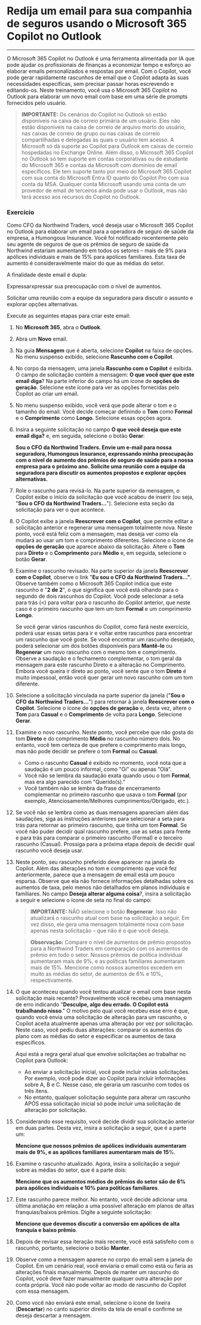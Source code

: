 # Redija um email para sua companhia de seguros usando o Microsoft 365 Copilot no Outlook
---
O Microsoft 365 Copilot no Outlook é uma ferramenta alimentada por IA que pode ajudar os profissionais de finanças a economizar tempo e esforço ao elaborar emails personalizados e respostas por email. Com o Copilot, você pode gerar rapidamente rascunhos de email que o Copilot adapta às suas necessidades específicas, sem precisar passar horas escrevendo e editando-os. Neste treinamento, você usa o Microsoft 365 Copilot no Outlook para elaborar um novo email com base em uma série de prompts fornecidos pelo usuário.

> **IMPORTANTE:** Os cenários do Copilot no Outlook só estão disponíveis na caixa de correio primária de um usuário. Eles não estão disponíveis na caixa de correio de arquivo morto do usuário, nas caixas de correio de grupo ou nas caixas de correio compartilhadas e delegadas às quais o usuário tem acesso. A Microsoft só dá suporte ao Copilot para Outlook em caixas de correio hospedadas no Exchange Online. Além disso, o Microsoft 365 Copilot no Outlook só tem suporte em contas corporativas ou de estudante do Microsoft 365 e contas da Microsoft com domínios de email específicos. Ele tem suporte tanto por meio do Microsoft 365 Copilot com sua conta do Microsoft Entra ID quanto do Copilot Pro com sua conta da MSA. Qualquer conta Microsoft usando uma conta de um provedor de email de terceiros ainda pode usar o Outlook, mas não terá acesso aos recursos do Copilot no Outlook.

### Exercício

Como CFO da Northwind Traders, você deseja usar o Microsoft 365 Copilot no Outlook para elaborar um email para a operadora de seguro de saúde da empresa, a Humongous Insurance. Você foi notificado recentemente pelo seu agente de seguros de que os prêmios de seguro de saúde da Northwind estariam aumentando em todos os setores – mais de 9% para apólices individuais e mais de 15% para apólices familiares. Esta taxa de aumento é consideravelmente maior do que as médias do setor.

A finalidade deste email é dupla:

Expressarxpressar sua preocupação com o nível de aumentos.

Solicitar uma reunião com a equipe da seguradora para discutir o assunto e explorar opções alternativas.

Execute as seguintes etapas para criar este email:

1.  No **Microsoft 365**, abra o **Outlook**.
2.  Abra um **Novo** email.
3.  Na guia **Mensagem** que é aberta, selecione **Copilot** na faixa de opções. No menu suspenso exibido, selecione **Rascunho com o Copilot**.
4.  No corpo da mensagem, uma janela **Rascunho com o Copilot** é exibida. O campo de solicitação contém a mensagem: **O que você quer que este email diga**? Na parte inferior do campo há um ícone de **opções de geração**. Selecione este ícone para ver as opções fornecidas pelo Copilot ao criar um email.
5.  No menu suspenso exibido, você verá que pode alterar o tom e o tamanho do email. Você decide começar definindo o **Tom** como **Formal** e o **Comprimento** como **Longo**. Selecione essas opções agora.
6.  Insira a seguinte solicitação no campo **O que você deseja que este email diga?** e, em seguida, selecione o botão **Gerar**:
    
    **Sou o CFO da Northwind Traders. Envie um e-mail para nossa seguradora, Humongous Insurance, expressando minha preocupação com o nível de aumento dos prêmios de seguro de saúde para a nossa empresa para o próximo ano. Solicite uma reunião com a equipe da seguradora para discutir os aumentos propostos e explorar opções alternativas.** 
7.  Role o rascunho para revisá-lo. Na parte superior da mensagem, o Copilot exibe o início da solicitação que você acabou de inserir (ou seja, "**Sou o CFO da Northwind Traders...**"). Selecione esta seção da solicitação para ver o que acontece.
8.  O Copilot exibe a janela **Reescrever com o Copilot**, que permite editar a solicitação anterior e regenerar uma mensagem totalmente nova. Neste ponto, você está feliz com a mensagem, mas deseja ver como ela mudará ao usar um tom e comprimento diferentes. Selecione o ícone de **opções de geração** que aparece abaixo da solicitação. Altere o **Tom** para **Direto** e o **Comprimento** para **Médio** e, em seguida, selecione o botão **Gerar**.
9.  Examine o rascunho revisado. Na parte superior da janela **Reescrever com o Copilot**, observe o link "**Eu sou o CFO da Northwind Traders..."**. Observe também como o Microsoft 365 Copilot indica que este rascunho é "**2 de 2**", o que significa que você está olhando para o segundo de dois rascunhos do Copilot. Você pode selecionar a seta para trás (&lt;) para voltar para o rascunho do Copilot anterior, que neste caso é o primeiro rascunho que tem um tom **Formal** e um comprimento **Longo**.
    
    Se você gerar vários rascunhos do Copilot, como fará neste exercício, poderá usar essas setas para ir e voltar entre rascunhos para encontrar um rascunho que você goste. Se você encontrar um rascunho desejado, poderá selecionar um dos botões disponíveis para **Mantê-lo** ou **Regenerar** um novo rascunho com o mesmo tom e comprimento. Observe a saudação e o fechamento complementar, o tom geral da mensagem para este rascunho Direto e a alteração no Comprimento. Embora você queira ir direto ao ponto, você sente que o tom **Direto** é muito impessoal, então você quer gerar um novo rascunho com um tom diferente.
10. Selecione a solicitação vinculada na parte superior da janela ("**Sou o CFO da Northwind Traders...**") para retornar à janela **Reescrever com o Copilot**. Selecione o ícone de **opções de geração** e, desta vez, altere o **Tom** para **Casual** e o **Comprimento** de volta para **Longo**. Selecione **Gerar**.
11. Examine o novo rascunho. Neste ponto, você percebe que não gosta do tom **Direto** e do comprimento **Médio** no rascunho número dois. No entanto, você tem certeza de que prefere o comprimento mais longo, mas não pode decidir se prefere o tom **Formal** ou **Casual**.
     -  Como o rascunho **Casual** é exibido no momento, você nota que a saudação é um pouco informal, como "Oi" ou apenas "Olá".
     -  Você não se lembra da saudação exata quando usou o tom **Formal**, mas era algo parecido com "Querido(s)."
     -  Você também não se lembra da frase de encerramento complementar no primeiro rascunho que usava o tom **Formal** (por exemplo, Atenciosamente/Melhores cumprimentos/Obrigado, etc.).
12. Se você não se lembra como as duas mensagens apareciam além das saudações, siga as instruções anteriores para selecionar a seta para trás para retornar ao primeiro rascunho, que tinha um tom **Formal**. Se você não puder decidir qual rascunho prefere, use as setas para frente e para trás para comparar o primeiro rascunho (Formal) e o terceiro rascunho (Casual). Prossiga para a próxima etapa depois de decidir qual rascunho você deseja usar.
13. Neste ponto, seu rascunho preferido deve aparecer na janela do Copilot. Além das alterações no tom e comprimento que você fez anteriormente, parece que a mensagem de email está um pouco esparsa. Observe que ela não fornece informações detalhadas sobre os aumentos de taxa, pelo menos não detalhados em planos individuais e familiares. No campo **Deseja alterar alguma coisa**?, insira a solicitação a seguir e selecione o ícone de seta no final do campo:
    
    > **IMPORTANTE:** NÃO selecione o botão **Regenerar**. Isso não atualizará o rascunho atual com base na solicitação a seguir. Em vez disso, ele gera uma mensagem totalmente nova com base apenas nesta solicitação – que não é o que você deseja.
    
    > **Observação:** Compare o nível de aumentos de prêmio propostos para a Northwind Traders em comparação com os aumentos de prêmio em todo o setor. Nossos prêmios de política individual aumentaram mais de 9%, e as políticas familiares aumentaram mais de 15%. Mencione como nossos aumentos excedem em muito as médias do setor, de aumentos de 6% e 10%, respectivamente.
14. O que aconteceu quando você tentou atualizar o email com base nesta solicitação mais recente? Provavelmente você recebeu uma mensagem de erro indicando "**Desculpe, algo deu errado. O Copilot está trabalhando nisso**." O motivo pelo qual você recebeu esse erro é que, quando você envia uma solicitação de alteração para um rascunho, o Copilot aceita atualmente apenas uma alteração por vez por solicitação. Neste caso, você pediu duas alterações: comparar os aumentos do plano com as médias do setor e especificar os aumentos de taxa específicos.
    
    Aqui está a regra geral atual que envolve solicitações ao trabalhar no Copilot para Outlook:
    
    
     -  Ao enviar a solicitação inicial, você pode incluir várias solicitações. Por exemplo, você pode dizer ao Copilot para incluir informações sobre A, B e C. Nesse caso, ele geraria um rascunho com todos os três itens.
     -  No entanto, qualquer solicitação seguinte para alterar um rascunho APÓS essa solicitação inicial só pode incluir uma solicitação de alteração por solicitação.
     
15. Considerando esse requisito, você decide dividir sua solicitação anterior em duas partes. Desta vez, insira a solicitação a seguir, que é a parte um:
    
    **Mencione que nossos prêmios de apólices individuais aumentaram mais de 9%, e as apólices familiares aumentaram mais de 15**%.
16. Examine o rascunho atualizado. Agora, insira a solicitação a seguir sobre as médias do setor, que é a parte dois:
    
    **Mencione que os aumentos médios de prêmios do setor são de 6% para apólices individuais e 10% para políticas familiares**.
17. Este rascunho parece melhor. No entanto, você decide adicionar uma última anotação em relação a uma possível alteração em planos de altas franquias/baixos prêmios. Digite a seguinte solicitação:
    
    **Mencione que devemos discutir a conversão em apólices de alta franquia e baixo prêmio**.
18. Depois de revisar essa iteração mais recente, você está satisfeito com o rascunho, portanto, selecione o botão **Manter**.
19. Observe como a mensagem aparece no corpo do email sem a janela do Copilot. Em um cenário real, você enviaria o email como está ou faria as alterações finais manualmente. Depois de manter um rascunho do Copilot, você deve fazer manualmente qualquer outra alteração por conta própria. Você não pode voltar ao modo de rascunho do Copilot com essa mensagem.
20. Como você não enviará este email, selecione o ícone de lixeira (**Descartar**) no canto superior direito da tela de email e confirme se deseja descartar a mensagem.
